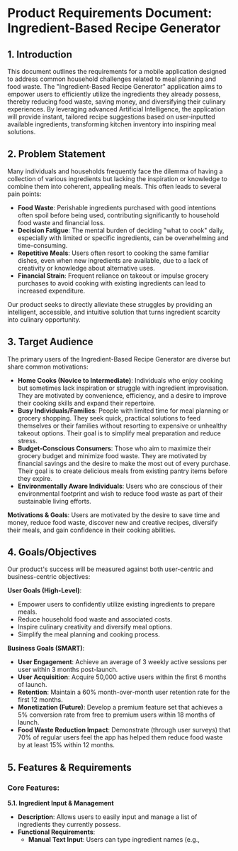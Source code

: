 # Product Requirements Document: Ingredient-Based Recipe Generator

## 1. Introduction

This document outlines the requirements for a mobile application designed to address common household challenges related to meal planning and food waste. The "Ingredient-Based Recipe Generator" application aims to empower users to efficiently utilize the ingredients they already possess, thereby reducing food waste, saving money, and diversifying their culinary experiences. By leveraging advanced Artificial Intelligence, the application will provide instant, tailored recipe suggestions based on user-inputted available ingredients, transforming kitchen inventory into inspiring meal solutions.

## 2. Problem Statement

Many individuals and households frequently face the dilemma of having a collection of various ingredients but lacking the inspiration or knowledge to combine them into coherent, appealing meals. This often leads to several pain points:

*   **Food Waste**: Perishable ingredients purchased with good intentions often spoil before being used, contributing significantly to household food waste and financial loss.
*   **Decision Fatigue**: The mental burden of deciding "what to cook" daily, especially with limited or specific ingredients, can be overwhelming and time-consuming.
*   **Repetitive Meals**: Users often resort to cooking the same familiar dishes, even when new ingredients are available, due to a lack of creativity or knowledge about alternative uses.
*   **Financial Strain**: Frequent reliance on takeout or impulse grocery purchases to avoid cooking with existing ingredients can lead to increased expenditure.

Our product seeks to directly alleviate these struggles by providing an intelligent, accessible, and intuitive solution that turns ingredient scarcity into culinary opportunity.

## 3. Target Audience

The primary users of the Ingredient-Based Recipe Generator are diverse but share common motivations:

*   **Home Cooks (Novice to Intermediate)**: Individuals who enjoy cooking but sometimes lack inspiration or struggle with ingredient improvisation. They are motivated by convenience, efficiency, and a desire to improve their cooking skills and expand their repertoire.
*   **Busy Individuals/Families**: People with limited time for meal planning or grocery shopping. They seek quick, practical solutions to feed themselves or their families without resorting to expensive or unhealthy takeout options. Their goal is to simplify meal preparation and reduce stress.
*   **Budget-Conscious Consumers**: Those who aim to maximize their grocery budget and minimize food waste. They are motivated by financial savings and the desire to make the most out of every purchase. Their goal is to create delicious meals from existing pantry items before they expire.
*   **Environmentally Aware Individuals**: Users who are conscious of their environmental footprint and wish to reduce food waste as part of their sustainable living efforts.

**Motivations & Goals**: Users are motivated by the desire to save time and money, reduce food waste, discover new and creative recipes, diversify their meals, and gain confidence in their cooking abilities.

## 4. Goals/Objectives

Our product's success will be measured against both user-centric and business-centric objectives:

**User Goals (High-Level)**:

*   Empower users to confidently utilize existing ingredients to prepare meals.
*   Reduce household food waste and associated costs.
*   Inspire culinary creativity and diversify meal options.
*   Simplify the meal planning and cooking process.

**Business Goals (SMART)**:

*   **User Engagement**: Achieve an average of 3 weekly active sessions per user within 3 months post-launch.
*   **User Acquisition**: Acquire 50,000 active users within the first 6 months of launch.
*   **Retention**: Maintain a 60% month-over-month user retention rate for the first 12 months.
*   **Monetization (Future)**: Develop a premium feature set that achieves a 5% conversion rate from free to premium users within 18 months of launch.
*   **Food Waste Reduction Impact**: Demonstrate (through user surveys) that 70% of regular users feel the app has helped them reduce food waste by at least 15% within 12 months.

## 5. Features & Requirements

### Core Features:

**5.1. Ingredient Input & Management**

*   **Description**: Allows users to easily input and manage a list of ingredients they currently possess.
*   **Functional Requirements**:
    *   **Manual Text Input**: Users can type ingredient names (e.g., 